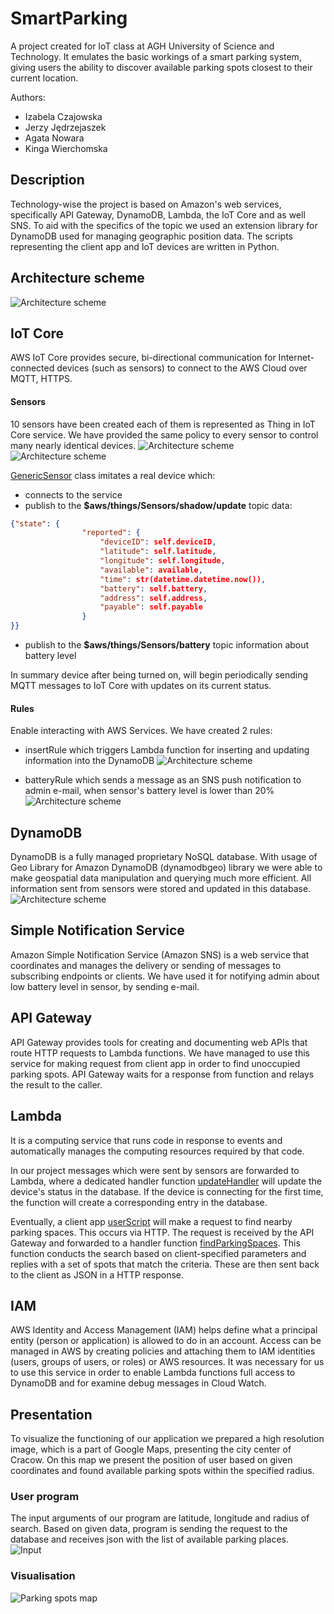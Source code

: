# SmartParking
A project created for IoT class at AGH University of Science and Technology. It emulates the basic workings of a smart parking system, giving users the ability to discover available parking spots closest to their current location. 

Authors:
- Izabela Czajowska
- Jerzy Jędrzejaszek
- Agata Nowara
- Kinga Wierchomska

## Description

Technology-wise the project is based on Amazon's web services, specifically API Gateway, DynamoDB, Lambda, the IoT Core and as well SNS. To aid with the specifics of the topic we used an extension library for DynamoDB used for managing geographic position data. The scripts representing the client app and IoT devices are written in Python.

## Architecture scheme
![Architecture scheme](images/scheme.png) <br>
## IoT Core
AWS IoT Core provides secure, bi-directional communication for Internet-connected devices (such as sensors) to connect to the AWS Cloud over MQTT, HTTPS.
#### Sensors
10 sensors have been created each of them is represented as Thing in IoT Core service. We have provided the same policy to every sensor to control many nearly identical devices.
![Architecture scheme](images/sensors.png) <br>
![Architecture scheme](images/policy.png) <br>

[GenericSensor](Sensors/GenericSensor.py) class imitates a real device which:
- connects to the service 
- publish to the **$aws/things/Sensors/shadow/update** topic data:
```json
{"state": {
                "reported": {
                    "deviceID": self.deviceID,
                    "latitude": self.latitude,
                    "longitude": self.longitude,
                    "available": available,
                    "time": str(datetime.datetime.now()),
                    "battery": self.battery,
                    "address": self.address,
                    "payable": self.payable
                }
}}
```
- publish to the **$aws/things/Sensors/battery** topic information about battery level

In summary device after being turned on, will begin periodically sending MQTT messages to IoT Core with updates on its current status.

#### Rules

Enable interacting with AWS Services. We have created 2 rules:
- insertRule which triggers Lambda function for inserting and updating information into the DynamoDB
![Architecture scheme](images/insertRule.png) <br>
  
- batteryRule which sends a message as an SNS push notification to admin e-mail, when sensor's battery level is lower than 20%
![Architecture scheme](images/batteryRule.png) <br>
  
## DynamoDB
DynamoDB is a fully managed proprietary NoSQL database. With usage of Geo Library for Amazon DynamoDB (dynamodbgeo) library we were able to make geospatial data manipulation and querying much more efficient.
All information sent from sensors were stored and updated in this database.
![Architecture scheme](images/dynamodb.png) <br>

## Simple Notification Service
Amazon Simple Notification Service (Amazon SNS) is a web service that coordinates and manages the delivery or sending of messages to subscribing endpoints or clients. We have used it for notifying admin about low battery level in sensor, by sending e-mail.


## API Gateway
API Gateway provides tools for creating and documenting web APIs that route HTTP requests to Lambda functions.
We have managed to use this service for making request from client app in order to find unoccupied parking spots.
API Gateway waits for a response from function and relays the result to the caller.

  
## Lambda
It is a computing service that runs code in response to events and automatically manages the computing resources required by that code.

In our project messages which were sent by sensors are forwarded to Lambda, where a dedicated handler function [updateHandler](updateHandler.py) will update the device's status in the database. If the device is connecting for the first time, the function will create a corresponding entry in the database.

Eventually, a client app [userScript](userScript.py) will make a request to find nearby parking spaces. This occurs via HTTP. The request is received by the API Gateway and forwarded to a handler function [findParkingSpaces](findParkingSpaces.py). This function conducts the search based on client-specified parameters and replies with a set of spots that match the criteria. These are then sent back to the client as JSON in a HTTP response.

## IAM
AWS Identity and Access Management (IAM) helps define what a principal entity (person or application) is allowed to do in an account.
Access can be managed in AWS by creating policies and attaching them to IAM identities (users, groups of users, or roles) or AWS resources.
It was necessary for us to use this service in order to enable Lambda functions full access to DynamoDB and for examine debug messages in Cloud Watch.


## Presentation

To visualize the functioning of our application we prepared a high resolution image, which is a part of Google Maps, presenting the city center of Cracow. 
On this map we present the position of user based on given coordinates and found available parking spots within the specified radius.

### User program
The input arguments of our program are latitude, longitude and radius of search. Based on given data, program is sending the request to the database and receives json with the list of available parking places. <br>
![Input](images/input.png) <br>

### Visualisation
![Parking spots map](images/map.png) <br>







